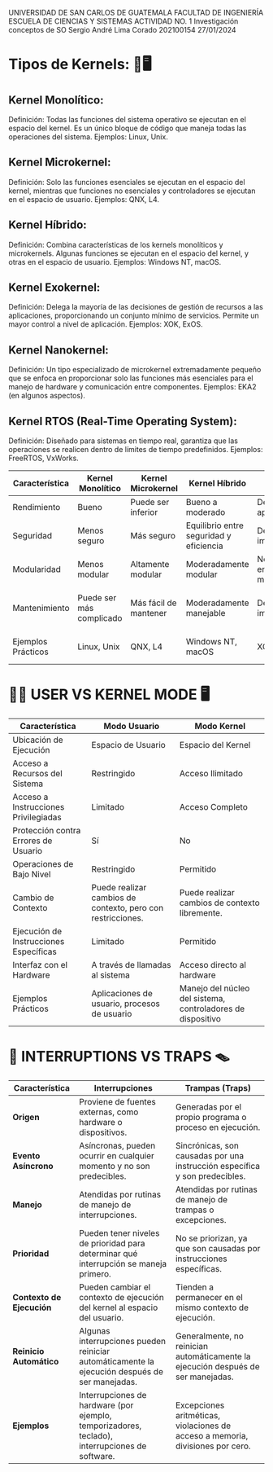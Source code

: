 UNIVERSIDAD DE SAN CARLOS DE GUATEMALA
FACULTAD DE INGENIERÍA
ESCUELA DE CIENCIAS Y SISTEMAS
ACTIVIDAD NO. 1
Investigación conceptos de SO
Sergio André Lima Corado
202100154
27/01/2024

# Tipos de Kernels: 🔩🖥️
## Kernel Monolítico: 
Definición: Todas las funciones del sistema operativo se ejecutan en el espacio del kernel.
Es un único bloque de código que maneja todas las operaciones del sistema.
Ejemplos: Linux, Unix.
## Kernel Microkernel:
Definición: Solo las funciones esenciales se ejecutan en el espacio del kernel, mientras que
funciones no esenciales y controladores se ejecutan en el espacio de usuario.
Ejemplos: QNX, L4.
## Kernel Híbrido:
Definición: Combina características de los kernels monolíticos y microkernels. Algunas
funciones se ejecutan en el espacio del kernel, y otras en el espacio de usuario.
Ejemplos: Windows NT, macOS.
## Kernel Exokernel:
Definición: Delega la mayoría de las decisiones de gestión de recursos a las aplicaciones,
proporcionando un conjunto mínimo de servicios. Permite un mayor control a nivel de
aplicación.
Ejemplos: XOK, ExOS.
## Kernel Nanokernel:
Definición: Un tipo especializado de microkernel extremadamente pequeño que se enfoca
en proporcionar solo las funciones más esenciales para el manejo de hardware y
comunicación entre componentes.
Ejemplos: EKA2 (en algunos aspectos).
## Kernel RTOS (Real-Time Operating System):
Definición: Diseñado para sistemas en tiempo real, garantiza que las operaciones se
realicen dentro de límites de tiempo predefinidos.
Ejemplos: FreeRTOS, VxWorks.

| Característica         | Kernel Monolítico         | Kernel Microkernel       | Kernel Híbrido            | Kernel Exokernel           | Kernel Nanokernel          | Kernel RTOS                  |
|------------------------|---------------------------|--------------------------|---------------------------|-----------------------------|-----------------------------|------------------------------|
| Rendimiento            | Bueno                      | Puede ser inferior       | Bueno a moderado           | Depende de la aplicación   | Bueno                       | Excelente para tiempo real  |
| Seguridad             | Menos seguro               | Más seguro               | Equilibrio entre seguridad y eficiencia | Depende de la implementación | Más seguro                | Enfoque en determinismo y seguridad |
| Modularidad           | Menos modular             | Altamente modular        | Moderadamente modular      | No se enfoca en la modularidad | Moderadamente modular      | Dependiendo de la implementación |
| Mantenimiento         | Puede ser más complicado  | Más fácil de mantener    | Moderadamente manejable    | Depende de la implementación | Más fácil de mantener      | Requiere cuidado para cambios en tiempo real |
| Ejemplos Prácticos    | Linux, Unix               | QNX, L4                  | Windows NT, macOS          | XOK, ExOS                   | EKA2 (en algunos aspectos)  | FreeRTOS, VxWorks            |


# 🙆‍♂️ USER VS KERNEL MODE 🖥️

| Característica                  | Modo Usuario                   | Modo Kernel                  |
|----------------------------------|---------------------------------|------------------------------|
| Ubicación de Ejecución            | Espacio de Usuario              | Espacio del Kernel           |
| Acceso a Recursos del Sistema     | Restringido                    | Acceso Ilimitado             |
| Acceso a Instrucciones Privilegiadas | Limitado                    | Acceso Completo              |
| Protección contra Errores de Usuario | Sí                          | No                           |
| Operaciones de Bajo Nivel         | Restringido                    | Permitido                   |
| Cambio de Contexto                | Puede realizar cambios de contexto, pero con restricciones. | Puede realizar cambios de contexto libremente. |
| Ejecución de Instrucciones Específicas | Limitado                 | Permitido                   |
| Interfaz con el Hardware          | A través de llamadas al sistema | Acceso directo al hardware   |
| Ejemplos Prácticos               | Aplicaciones de usuario, procesos de usuario | Manejo del núcleo del sistema, controladores de dispositivo |

# 🚫 INTERRUPTIONS VS TRAPS 🪤

| Característica                   | Interrupciones                           | Trampas (Traps)                        |
|-----------------------------------|------------------------------------------|----------------------------------------|
| **Origen**                        | Proviene de fuentes externas, como hardware o dispositivos. | Generadas por el propio programa o proceso en ejecución. |
| **Evento Asíncrono**              | Asíncronas, pueden ocurrir en cualquier momento y no son predecibles. | Sincrónicas, son causadas por una instrucción específica y son predecibles. |
| **Manejo**                        | Atendidas por rutinas de manejo de interrupciones. | Atendidas por rutinas de manejo de trampas o excepciones. |
| **Prioridad**                     | Pueden tener niveles de prioridad para determinar qué interrupción se maneja primero. | No se priorizan, ya que son causadas por instrucciones específicas. |
| **Contexto de Ejecución**         | Pueden cambiar el contexto de ejecución del kernel al espacio del usuario. | Tienden a permanecer en el mismo contexto de ejecución. |
| **Reinicio Automático**           | Algunas interrupciones pueden reiniciar automáticamente la ejecución después de ser manejadas. | Generalmente, no reinician automáticamente la ejecución después de ser manejadas. |
| **Ejemplos**                      | Interrupciones de hardware (por ejemplo, temporizadores, teclado), interrupciones de software. | Excepciones aritméticas, violaciones de acceso a memoria, divisiones por cero. |

